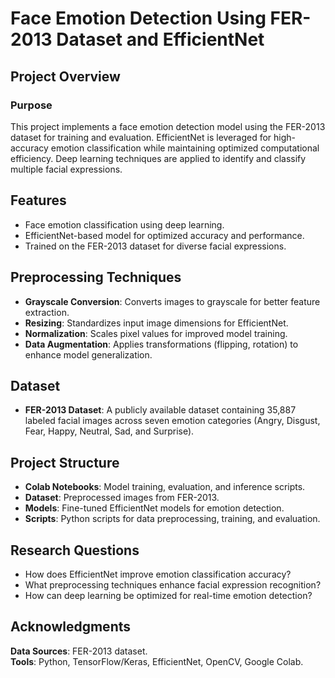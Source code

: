 # Face Emotion Detection Using FER-2013 Dataset and EfficientNet  

## Project Overview  
### Purpose  
This project implements a face emotion detection model using the FER-2013 dataset for training and evaluation. EfficientNet is leveraged for high-accuracy emotion classification while maintaining optimized computational efficiency. Deep learning techniques are applied to identify and classify multiple facial expressions.  

## Features  
- Face emotion classification using deep learning.  
- EfficientNet-based model for optimized accuracy and performance.  
- Trained on the FER-2013 dataset for diverse facial expressions.  

## Preprocessing Techniques  
- **Grayscale Conversion**: Converts images to grayscale for better feature extraction.  
- **Resizing**: Standardizes input image dimensions for EfficientNet.  
- **Normalization**: Scales pixel values for improved model training.  
- **Data Augmentation**: Applies transformations (flipping, rotation) to enhance model generalization.  

## Dataset  
- **FER-2013 Dataset**: A publicly available dataset containing 35,887 labeled facial images across seven emotion categories (Angry, Disgust, Fear, Happy, Neutral, Sad, and Surprise).  

## Project Structure  
- **Colab Notebooks**: Model training, evaluation, and inference scripts.  
- **Dataset**: Preprocessed images from FER-2013.  
- **Models**: Fine-tuned EfficientNet models for emotion detection.  
- **Scripts**: Python scripts for data preprocessing, training, and evaluation.  

## Research Questions  
- How does EfficientNet improve emotion classification accuracy?  
- What preprocessing techniques enhance facial expression recognition?  
- How can deep learning be optimized for real-time emotion detection?  

## Acknowledgments  
**Data Sources**: FER-2013 dataset.  
**Tools**: Python, TensorFlow/Keras, EfficientNet, OpenCV, Google Colab.  
